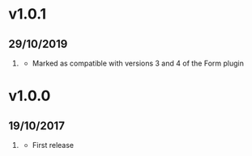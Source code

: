 # v1.0.1
## 29/10/2019

1. [](#improved)
    * Marked as compatible with versions 3 and 4 of the Form plugin

# v1.0.0
## 19/10/2017

1. [](#new)
    * First release
